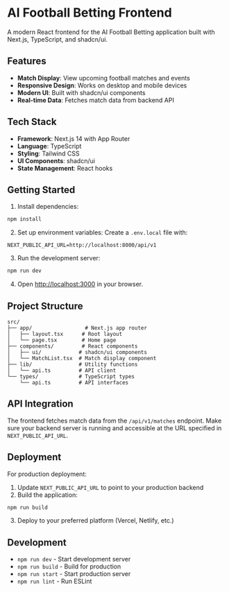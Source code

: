 # AI Football Betting Frontend

A modern React frontend for the AI Football Betting application built with Next.js, TypeScript, and shadcn/ui.

## Features

- **Match Display**: View upcoming football matches and events
- **Responsive Design**: Works on desktop and mobile devices
- **Modern UI**: Built with shadcn/ui components
- **Real-time Data**: Fetches match data from backend API

## Tech Stack

- **Framework**: Next.js 14 with App Router
- **Language**: TypeScript
- **Styling**: Tailwind CSS
- **UI Components**: shadcn/ui
- **State Management**: React hooks

## Getting Started

1. Install dependencies:
```bash
npm install
```

2. Set up environment variables:
Create a `.env.local` file with:
```
NEXT_PUBLIC_API_URL=http://localhost:8000/api/v1
```

3. Run the development server:
```bash
npm run dev
```

4. Open [http://localhost:3000](http://localhost:3000) in your browser.

## Project Structure

```
src/
├── app/                 # Next.js app router
│   ├── layout.tsx      # Root layout
│   └── page.tsx        # Home page
├── components/         # React components
│   ├── ui/            # shadcn/ui components
│   └── MatchList.tsx  # Match display component
├── lib/               # Utility functions
│   └── api.ts         # API client
└── types/             # TypeScript types
    └── api.ts         # API interfaces
```

## API Integration

The frontend fetches match data from the `/api/v1/matches` endpoint. Make sure your backend server is running and accessible at the URL specified in `NEXT_PUBLIC_API_URL`.

## Deployment

For production deployment:

1. Update `NEXT_PUBLIC_API_URL` to point to your production backend
2. Build the application:
```bash
npm run build
```
3. Deploy to your preferred platform (Vercel, Netlify, etc.)

## Development

- `npm run dev` - Start development server
- `npm run build` - Build for production
- `npm run start` - Start production server
- `npm run lint` - Run ESLint
